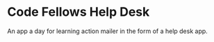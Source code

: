 Code Fellows Help Desk
=============================
An app a day for learning action mailer in
the form of a help desk app.